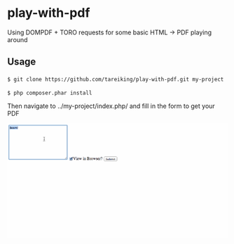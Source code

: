 play-with-pdf
=============

Using DOMPDF + TORO requests for some basic HTML -> PDF playing around

## Usage

``$ git clone https://github.com/tareiking/play-with-pdf.git my-project``

``$ php composer.phar install``

Then navigate to ../my-project/index.php/ and fill in the form to get your PDF

![Example Usage](images/pdf-requests-test.gif "Example Usage")
